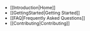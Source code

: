   * [[Introduction|Home]]
  * [[GettingStarted|Getting Started]]
  * [[FAQ|Frequently Asked Questions]]
  * [[Contributing|Contributing]]